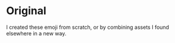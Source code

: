 # Original

I created these emoji from scratch, or by combining assets I found elsewhere in a new way.
